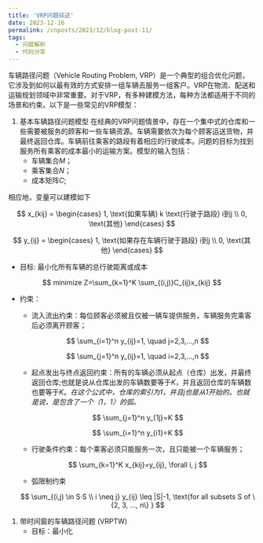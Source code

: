 ```yaml
---
title: 'VRP问题综述'
date: 2023-12-16
permalink: /cnposts/2023/12/blog-post-11/
tags:
  - 问题解析
  - 代码分享
---
```


车辆路径问题（Vehicle Routing Problem, VRP）是一个典型的组合优化问题，它涉及到如何以最有效的方式安排一组车辆去服务一组客户。VRP在物流、配送和运输规划领域中非常重要。对于VRP，有多种建模方法，每种方法都适用于不同的场景和约束。以下是一些常见的VRP模型：
1. 基本车辆路径问题模型
   在经典的VRP问题情景中，存在一个集中式的仓库和一些需要被服务的顾客和一些车辆资源。车辆需要依次为每个顾客运送货物，并最终返回仓库。车辆前往乘客的路段有着相应的行驶成本。问题的目标为找到服务所有乘客的成本最小的运输方案。模型的输入包括：
   + 车辆集合$M$；
   + 乘客集合$N$；
   + 成本矩阵$C$;
  
  相应地，变量可以建模如下

  $$
  x_{kij} = \begin{cases}
    1, \text{如果车辆} k \text{行驶于路段} i到j \\
    0, \text{其他}
  \end{cases}
  $$

  $$
  y_{ij} = \begin{cases}
    1, \text{如果存在车辆行驶于路段} i到j \\
    0, \text{其他}
  \end{cases}
  $$

  + 目标: 最小化所有车辆的总行驶距离或成本

  $$
  minimize Z=\sum_{k=1}^K \sum_{(i,j)}C_{ij}x_{kij}
  $$

  + 约束：
    + 流入流出约束：每位顾客必须被且仅被一辆车提供服务，车辆服务完乘客后必须离开顾客；

    $$
    \sum_{i=1}^n y_{ij}=1, \quad j=2,3,...,n
    $$

    $$
    \sum_{j=1}^n y_{ij}=1, \quad i=2,3,...,n
    $$

    + 起点发出与终点返回约束：所有的车辆必须从起点（仓库）出发，并最终返回仓库;也就是说从仓库出发的车辆数要等于$K$，并且返回仓库的车辆数也要等于$K$。_在这个公式中，仓库的索引为1，并且j也是从1开始的。也就是说，是包含了一个（1，1）的弧。_

    $$
    \sum_{j=1}^n y_{1j}=K
    $$

    $$
    \sum_{i=1}^n y_{i1}=K
    $$

    + 行驶条件约束：每个乘客必须只能服务一次，且只能被一个车辆服务；

    $$
    \sum_{k=1}^K x_{kij}=y_{ij},  \forall i, j
    $$

    + 弧限制约束

    $$
    \sum_{(i,j) \in S·S \\ i \neq j} y_{ij} \leq |S|-1, \text{for all subsets  S of \{2, 3, ..., n\} }
    $$

1. 带时间窗的车辆路径问题 (VRPTW)
   + 目标：最小化